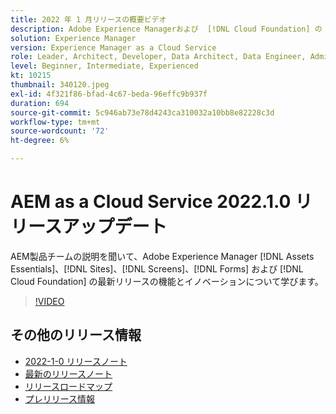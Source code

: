 ```yaml
---
title: 2022 年 1 月リリースの概要ビデオ
description: Adobe Experience Managerおよび  [!DNL Cloud Foundation] の 2022-1-0 リリースの機能とイノベーションについ  [!DNL Assets Essentials], [!DNL Sites], [!DNL Screens], [!DNL Forms]  説明します。
solution: Experience Manager
version: Experience Manager as a Cloud Service
role: Leader, Architect, Developer, Data Architect, Data Engineer, Admin, User
level: Beginner, Intermediate, Experienced
kt: 10215
thumbnail: 340120.jpeg
exl-id: 4f321f86-bfad-4c67-beda-96effc9b937f
duration: 694
source-git-commit: 5c946ab73e78d4243ca310032a10bb8e82228c3d
workflow-type: tm+mt
source-wordcount: '72'
ht-degree: 6%

---
```


# AEM as a Cloud Service 2022.1.0 リリースアップデート

AEM製品チームの説明を聞いて、Adobe Experience Manager [!DNL Assets Essentials]、[!DNL Sites]、[!DNL Screens]、[!DNL Forms] および [!DNL Cloud Foundation] の最新リリースの機能とイノベーションについて学びます。

>[!VIDEO](https://video.tv.adobe.com/v/340120/?quality=12&learn=on)

## その他のリリース情報

* [2022-1-0 リリースノート ](https://experienceleague.adobe.com/docs/experience-manager-cloud-service/content/release-notes/release-notes/2022/release-notes-2022-1-0.html?lang=ja)
* [最新のリリースノート](https://experienceleague.adobe.com/docs/experience-manager-cloud-service/content/release-notes/home.html?lang=ja)
* [ リリースロードマップ ](https://experienceleague.adobe.com/docs/experience-manager-release-information/aem-release-updates/update-releases-roadmap.html?lang=ja)
* [ プレリリース情報 ](https://experienceleague.adobe.com/docs/experience-manager-cloud-service/content/release-notes/prerelease.html?lang=ja)
